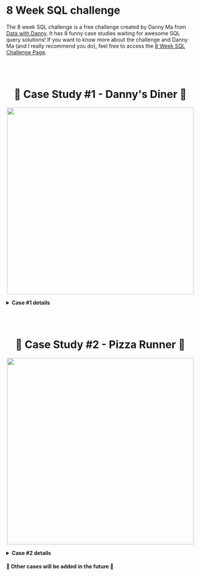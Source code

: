 # 8 Week SQL challenge

The 8 week SQL challenge is a free challenge created by Danny Ma from [Data with Danny](https://www.datawithdanny.com/).
It has 8 funny case studies waiting for awesome SQL query solutions!
If you want to know more about the challenge and Danny Ma (and I really recommend you do), feel free to access the [8 Week SQL Challenge Page](https://8weeksqlchallenge.com/).

<br></br>

<h1 align="center" id="heading"> 🍜 Case Study #1 - Danny's Diner 🍜 </h1>

<p align="center">
  <img src="https://user-images.githubusercontent.com/11970888/130274690-935514f2-87d6-475e-a081-d72cd6fda26b.png" width="500" position="center"/>
</p>

<details close>
  <summary> <b> Case #1 details </b> </summary>

  #### Business Case

  Danny wants to use the data to answer some questions about his customers and have some insights to improve his connection with his customers. He plans on using these insights to help him decide whether he should expand the existing customer loyalt program.
  It was provided a sample of his overall customer data due to privacy issues, but it should be enough to create fully functioning SQL queries. The data is organized in three entities and you can check more about it the entity diagram below.

  <details close>
  <summary> <b> Case questions </b> </summary>
  <br>
    <ol>
      <li>What is the total amount each customer spent at the restaurant?</li>
      <li>How many days has each customer visited the restaurant?</li>
      <li>What was the first item from the menu purchased by each customer?</li>
      <li>What is the most purchased item on the menu and how many times was it purchased by all customers?</li>
      <li>Which item was the most popular for each customer?</li>
      <li>Which item was purchased first by the customer after they became a member?</li>
      <li>Which item was purchased just before the customer became a member?</li>
      <li>What is the total items and amount spent for each member before they became a member?</li>
      <li>If each $1 spent equates to 10 points and sushi has a 2x points multiplier - how many points would each customer have?</li>
      <li>In the first week after a customer joins the program (including their join date) they earn 2x points on all items, not just sushi - how many points do customer A and B have at the end of January?</li>
    </ol>
  </details>

  #### [My Solution and SQL Files](https://github.com/AlysterF/8week-SQL-challenge/tree/main/Case%20Study%20%231%20-%20Danny's%20Diner)

  #### [Case Study #1 Official Website](https://8weeksqlchallenge.com/case-study-1/)

</details>
  
<br></br>

<h1 align="center" id="heading">🍕 Case Study #2 - Pizza Runner 🍕</h1>

<p align="center">
  <img src="https://user-images.githubusercontent.com/11970888/130286867-b2199ada-bf8a-4a06-ae34-b60e40d10d22.png" width="500" position="center"/>
</p>


<details close>
  <summary> <b> Case #2 details </b> </summary>

  #### Business Case

  Danny had a business idea to create a Pizza Empire! But it's not only a pizza delivery, it's a special pizza delivery *Uberized*.
  Danny collected a lot of data to start his new business, and he wants help to explore the data and answer some questions and get some insights that will help the business to be unique and assertive.


  <!-- menu case 2 -->

  <details close>
  <summary> <b> Case questions </b> </summary>
  <br>


    <!-- submenu 1 -->

    <details close>
    <summary> <b> A. Pizza Metrics </b> </summary>
      <ol>
        <li>How many pizzas were ordered?</li>
        <li>How many unique customer orders were made?</li>
        <li>How many successful orders were delivered by each runner?</li>
        <li>How many of each type of pizza was delivered?</li>
        <li>How many Vegetarian and Meatlovers were ordered by each customer?</li>
        <li>What was the maximum number of pizzas delivered in a single order?</li>
        <li>For each customer, how many delivered pizzas had at least 1 change and how many had no changes?</li>
        <li>How many pizzas were delivered that had both exclusions and extras?</li>
        <li>What was the total volume of pizzas ordered for each hour of the day?</li>
        <li>What was the volume of orders for each day of the week?</li>
      </ol>
    </details>


    <!-- submenu 2 -->

    <details close>
    <summary> <b> B. Runner and Customer Experience </b> </summary>
      <ol>
        <li>How many runners signed up for each 1 week period? (i.e. week starts 2021-01-01)</li>
        <li>What was the average time in minutes it took for each runner to arrive at the Pizza Runner HQ to pickup the order?</li>
        <li>Is there any relationship between the number of pizzas and how long the order takes to prepare?</li>
        <li>What was the average distance travelled for each customer?</li>
        <li>What was the difference between the longest and shortest delivery times for all orders?</li>
        <li>What was the average speed for each runner for each delivery and do you notice any trend for these values?</li>
        <li>What is the successful delivery percentage for each runner?</li>
      </ol>
    </details>


    <!-- submenu 3 -->

    <details close>
    <summary> <b> C. Ingredient Optimisation </b> </summary>
      <ol>
      <li>What are the standard ingredients for each pizza?</li>
      <li>What was the most commonly added extra?</li>
      <li>What was the most common exclusion?</li>
      <li>Generate an order item for each record in the customers_orders table in the format of one of the following:</li>
        <ul>
          <li>Meat Lovers</li>
          <li>Meat Lovers - Exclude Beef</li>
          <li>Meat Lovers - Extra Bacon</li>
          <li>Meat Lovers - Exclude Cheese, Bacon - Extra Mushroom, Peppers</li>
        </ul>
      <li>Generate an alphabetically ordered comma separated ingredient list for each pizza order from the customer_orders table and add a 2x in front of any relevant ingredients</li>
        <ul>
          <li>For example: "Meat Lovers: 2xBacon, Beef, ... , Salami"</li>
        </ul>
      <li>What is the total quantity of each ingredient used in all delivered pizzas sorted by most frequent first?</li>
      </ol>
    </details>

    <!-- submenu 4 -->
    <details close>
    <summary> <b> D. Pricing and Ratings </b> </summary>
      <ol>
        <li>If a Meat Lovers pizza costs $12 and Vegetarian costs $10 and there were no charges for changes - how much money has Pizza Runner made so far if there are no delivery fees?</li>
        <li>What if there was an additional $1 charge for any pizza extras?</li>
          <ul>
            <li>Add cheese is $1 extra</li>
          </ul>
        <li>The Pizza Runner team now wants to add an additional ratings system that allows customers to rate their runner, how would you design an additional table for this new dataset - generate a schema for this new table and insert your own data for ratings for each successful customer order between 1 to 5.</li>
        <li>Using your newly generated table - can you join all of the information together to form a table which has the following information for successful deliveries?</li>
          <ul>
            <li>customer_id</li>
            <li>order_id</li>
            <li>runner_id</li>
            <li>rating</li>
            <li>order_time</li>
            <li>pickup_time</li>
            <li>Time between order and pickup</li>
            <li>Delivery duration</li>
            <li>Average speed</li>
            <li>Total number of pizzas</li>
          </ul>
        <li>If a Meat Lovers pizza was $12 and Vegetarian $10 fixed prices with no cost for extras and each runner is paid $0.30 per kilometre traveled - how much money does Pizza Runner have left over after these deliveries?</li>
      </ol>
    </details> 


    <!-- submenu 5 -->

    <details close>
    <summary> <b> E. Bonus Questions </b> </summary>
      <ol>
        <li>If Danny wants to expand his range of pizzas - how would this impact the existing data design? Write an INSERT statement to demonstrate what would happen if a new Supreme pizza with all the toppings was added to the Pizza Runner menu.</li>
      </ol>
    </details> 


  </details>

  #### 🚧 Solutions under construction 🚧 

  #### [Case Study #2 Official Website](https://8weeksqlchallenge.com/case-study-2/)

</details>

#### 🚧 Other cases will be added in the future 🚧
